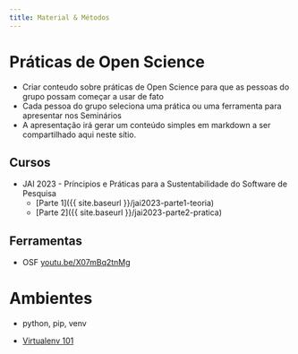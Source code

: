 ```yaml
---
title: Material & Métodos
---
```


# Práticas de Open Science

- Criar conteudo sobre práticas de Open Science para que as pessoas do grupo possam começar a usar de fato
- Cada pessoa do grupo seleciona uma prática ou uma ferramenta para apresentar nos Seminários
- A apresentação irá gerar um conteúdo simples em markdown a ser compartilhado aqui neste sítio.


## Cursos

* JAI 2023 - Príncipios e Práticas para a Sustentabilidade do Software de Pesquisa
   * [Parte 1]({{ site.baseurl }}/jai2023-parte1-teoria)
   * [Parte 2]({{ site.baseurl }}/jai2023-parte2-pratica)

## Ferramentas

- OSF [youtu.be/X07mBq2tnMg](https://youtu.be/X07mBq2tnMg)

# Ambientes 

- python, pip, venv

- [Virtualenv 101](https://medium.com/@jagtaprathmesh19/virtualenv-101-the-secret-to-managing-python-projects-like-a-pro-ee24c9f5362f) 
